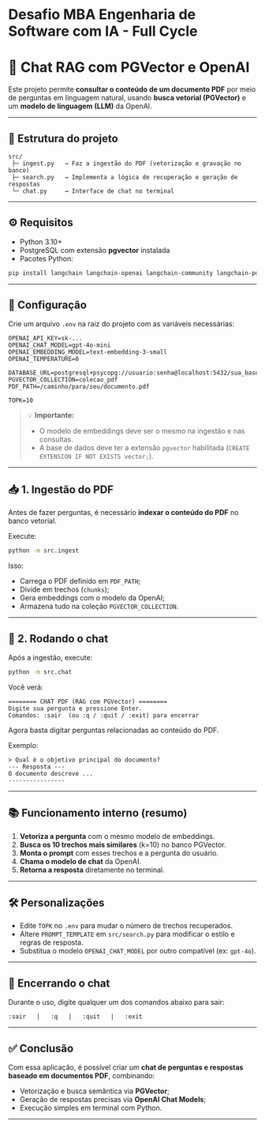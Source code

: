 # Desafio MBA Engenharia de Software com IA - Full Cycle

# 🧠 Chat RAG com PGVector e OpenAI

Este projeto permite **consultar o conteúdo de um documento PDF** por meio de perguntas em linguagem natural, usando **busca vetorial (PGVector)** e um **modelo de linguagem (LLM)** da OpenAI.

---

## 📁 Estrutura do projeto

```
src/
 ├─ ingest.py   → Faz a ingestão do PDF (vetorização e gravação no banco)
 ├─ search.py   → Implementa a lógica de recuperação e geração de respostas
 └─ chat.py     → Interface de chat no terminal
```

---

## ⚙️ Requisitos

- Python 3.10+  
- PostgreSQL com extensão **pgvector** instalada  
- Pacotes Python:

```bash
pip install langchain langchain-openai langchain-community langchain-postgres psycopg[binary] python-dotenv
```

---

## 🔧 Configuração

Crie um arquivo `.env` na raiz do projeto com as variáveis necessárias:

```env
OPENAI_API_KEY=sk-...
OPENAI_CHAT_MODEL=gpt-4o-mini
OPENAI_EMBEDDING_MODEL=text-embedding-3-small
OPENAI_TEMPERATURE=0

DATABASE_URL=postgresql+psycopg://usuario:senha@localhost:5432/sua_base
PGVECTOR_COLLECTION=colecao_pdf
PDF_PATH=/caminho/para/seu/documento.pdf

TOPK=10
```

> 💡 **Importante:**  
> - O modelo de embeddings deve ser o mesmo na ingestão e nas consultas.  
> - A base de dados deve ter a extensão `pgvector` habilitada (`CREATE EXTENSION IF NOT EXISTS vector;`).

---

## 📥 1. Ingestão do PDF

Antes de fazer perguntas, é necessário **indexar o conteúdo do PDF** no banco vetorial.

Execute:

```bash
python -m src.ingest
```

Isso:
- Carrega o PDF definido em `PDF_PATH`;
- Divide em trechos (`chunks`);
- Gera embeddings com o modelo da OpenAI;
- Armazena tudo na coleção `PGVECTOR_COLLECTION`.

---

## 💬 2. Rodando o chat

Após a ingestão, execute:

```bash
python -m src.chat
```

Você verá:

```
======== CHAT PDF (RAG com PGVector) ========
Digite sua pergunta e pressione Enter.
Comandos: :sair  (ou :q / :quit / :exit) para encerrar
```

Agora basta digitar perguntas relacionadas ao conteúdo do PDF.

Exemplo:

```
> Qual é o objetivo principal do documento?
--- Resposta ---
O documento descreve ...
----------------
```

---

## 📚 Funcionamento interno (resumo)

1. **Vetoriza a pergunta** com o mesmo modelo de embeddings.  
2. **Busca os 10 trechos mais similares** (k=10) no banco PGVector.  
3. **Monta o prompt** com esses trechos e a pergunta do usuário.  
4. **Chama o modelo de chat** da OpenAI.  
5. **Retorna a resposta** diretamente no terminal.

---

## 🛠️ Personalizações

- Edite `TOPK` no `.env` para mudar o número de trechos recuperados.  
- Altere `PROMPT_TEMPLATE` em `src/search.py` para modificar o estilo e regras de resposta.  
- Substitua o modelo `OPENAI_CHAT_MODEL` por outro compatível (ex: `gpt-4o`).

---

## 🚪 Encerrando o chat

Durante o uso, digite qualquer um dos comandos abaixo para sair:

```
:sair   |   :q   |   :quit   |   :exit
```

---

## ✅ Conclusão

Com essa aplicação, é possível criar um **chat de perguntas e respostas baseado em documentos PDF**, combinando:
- Vetorização e busca semântica via **PGVector**;
- Geração de respostas precisas via **OpenAI Chat Models**;
- Execução simples em terminal com Python.

---